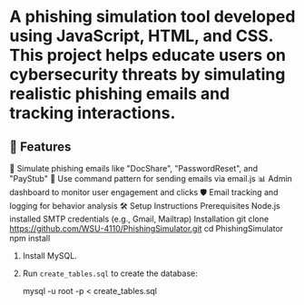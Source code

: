 # A phishing simulation tool developed using JavaScript, HTML, and CSS. This project helps educate users on cybersecurity threats by simulating realistic phishing emails and tracking interactions.


## 🚀 Features
📨 Simulate phishing emails like "DocShare", "PasswordReset", and "PayStub"
🧠 Use command pattern for sending emails via email.js
📊 Admin dashboard to monitor user engagement and clicks
🛡️ Email tracking and logging for behavior analysis
🛠️ Setup Instructions
Prerequisites
Node.js installed
SMTP credentials (e.g., Gmail, Mailtrap)
Installation
git clone https://github.com/WSU-4110/PhishingSimulator.git
cd PhishingSimulator
npm install

1. Install MySQL.
2. Run `create_tables.sql` to create the database:

   mysql -u root -p < create_tables.sql
